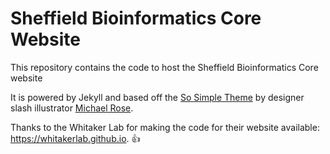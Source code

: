 # Sheffield Bioinformatics Core Website

<!-- [![Build Status](https://api.travis-ci.org/sheffield-bioinformatics-core/sheffield-bioinformatics-core.github.io.svg?branch=master)](https://travis-ci.org/sheffield-bioinformatics-core/sheffield-bioinformatics-core.github.io)-->

This repository contains the code to host the Sheffield Bioinformatics Core website

It is powered by Jekyll and based off the [So Simple Theme](http://mmistakes.github.io/so-simple-theme) by designer slash illustrator [Michael Rose](http://mademistakes.com). 

Thanks to the Whitaker Lab for making the code for their website available: https://whitakerlab.github.io. :+1:
